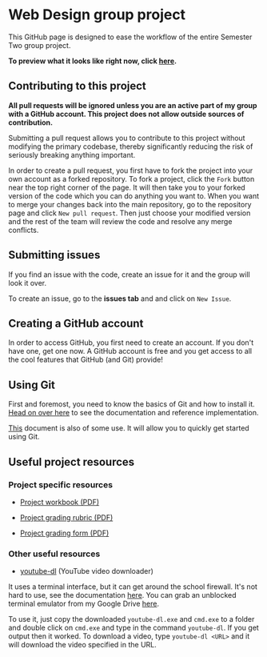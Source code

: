 # Web Design group project

This GitHub page is designed to ease the workflow of the entire Semester Two group project.

**To preview what it looks like right now, click <a href="http://alexsmithfanning.github.io/group-website-project/" target="_blank">here</a>.**

## Contributing to this project

**All pull requests will be ignored unless you are an active part of my group with a GitHub account. This project does not allow outside sources of contribution.**

Submitting a pull request allows you to contribute to this project without modifying the primary codebase, thereby significantly reducing the risk of seriously breaking anything important.

In order to create a pull request, you first have to fork the project into your own account as a forked repository. To fork a project, click the `Fork` button near the top right corner of the page. It will then take you to your forked version of the code which you can do anything you want to. When you want to merge your changes back into the main repository, go to the repository page and click `New pull request`. Then just choose your modified version and the rest of the team will review the code and resolve any merge conflicts.

## Submitting issues

If you find an issue with the code, create an issue for it and the group will look it over.

To create an issue, go to the **issues tab** and and click on `New Issue`.

## Creating a GitHub account

In order to access GitHub, you first need to create an account. If you don't have one, get one now. A GitHub account is free and you get access to all the cool features that GitHub (and Git) provide!

## Using Git

First and foremost, you need to know the basics of Git and how to install it. <a href="https://git-scm.com/doc" target="_blank">Head on over here</a> to see the documentation and reference implementation.

[This](https://training.github.com/kit/downloads/github-git-cheat-sheet.pdf) document is also of some use. It will allow you to quickly get started using Git.

## Useful project resources

### Project specific resources

* [Project workbook (PDF)](https://drive.google.com/file/d/0B1rYkN6kTOtDdzBiWUJmTGNtMnM/view?usp=sharing)

* [Project grading rubric (PDF)](https://drive.google.com/file/d/0B1rYkN6kTOtDMGpOSXIxXzd5T2c/view?usp=sharing)

* [Project grading form (PDF)](https://drive.google.com/file/d/0B1rYkN6kTOtDWHc5OV85bXdKVjA/view?usp=sharing)

### Other useful resources

* <a href="https://rg3.github.io/youtube-dl/" target="_blank">youtube-dl</a> (YouTube video downloader)

It uses a terminal interface, but it can get around the school firewall. It's not hard to use, see the documentation <a href="https://github.com/rg3/youtube-dl/blob/master/README.md#readme" target="_blank">here</a>. You can grab an unblocked terminal emulator from my Google Drive <a href="https://drive.google.com/file/d/0B1rYkN6kTOtDMTVOWVdHUFN0cVU/view?usp=sharing" target="_blank">here</a>.

To use it, just copy the downloaded `youtube-dl.exe` and `cmd.exe` to a folder and double click on `cmd.exe` and type in the command `youtube-dl`. If you get output then it worked. To download a video, type `youtube-dl <URL>` and it will download the video specified in the URL.
